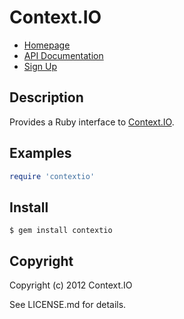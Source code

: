 # Context.IO

* [Homepage](https://github.com/benhamill/contextio#readme)
* [API Documentation](http://context.io/docs/2.0/)
* [Sign Up](http://context.io)

## Description

Provides a Ruby interface to [Context.IO](http://context.io).

## Examples

```ruby
require 'contextio'
```

## Install

    $ gem install contextio

## Copyright

Copyright (c) 2012 Context.IO

See LICENSE.md for details.
